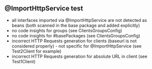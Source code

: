 ## @ImportHttpService test

- all interfaces imported via @ImportHttpService are not detected as beans (both scanned in the base package and added explicitly)
- no code insights for groups (see ClientsGroupsConfig)
- no code insights for #basePackages (see ClientsGroupsConfig)
- incorrect HTTP Requests generation for clients (baseurl is not considered properly) - not specific for @ImportHttpService (see Test2Client for example)
- incorrect HTTP Requests generation for absolute URL in client (see Test1Client)